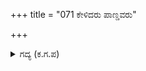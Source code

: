 +++
title = "071 ಕೇಳಿದರು ಪಾಣ್ಡವರು"

+++

<details><summary>ಗದ್ಯ (ಕ.ಗ.ಪ) </summary>

71. ಕೌರವನ ಸಂಕಲ್ಪ, ಅವನಿಗೆ ದೊರತ ರಾಕ್ಷಸರ ಗೆಳೆತನದ ಸಂಗತಿ-ಇವುಗಳನ್ನು ಪಾಂಡವರು ಕೇಳಿ ತಿಳಿದುಕೊಂಡರು. ಕೌರವನು ಕೈಗೊಂಡ ಯಾಗವನ್ನು ಕೇಳಿ ಪಾಂಡವರು ನಗುತ್ತಾ ವೀರನಾರಾಯಣನ ಪಾದಸ್ಮರಣೆಯಲ್ಲಿದ್ದರು.
</details>

